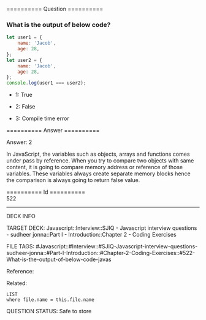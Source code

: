 ========== Question ==========  

### What is the output of below code?

```javascript
let user1 = {
    name: 'Jacob',
    age: 28,
};
let user2 = {
    name: 'Jacob',
    age: 28,
};
console.log(user1 === user2);
```

-   1: True

-   2: False

-   3: Compile time error  

========== Answer ==========  

Answer: 2

In JavaScript, the variables such as objects, arrays and functions comes under pass by reference. When you try to compare two objects with same content, it is going to compare memory address or reference of those variables. These variables always create separate memory blocks hence the comparison is always going to return false value.

========== Id ==========  
522

---

DECK INFO

TARGET DECK: Javascript::Interview::SJIQ - Javascript interview questions - sudheer jonna::Part I - Introduction::Chapter 2 - Coding Exercises

FILE TAGS: #Javascript::#Interview::#SJIQ-Javascript-interview-questions-sudheer-jonna::#Part-I-Introduction::#Chapter-2-Coding-Exercises::#522-What-is-the-output-of-below-code-javas

Reference:

Related:

```dataview
LIST
where file.name = this.file.name
```

QUESTION STATUS: Safe to store
